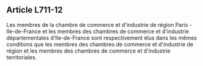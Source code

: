 Article L711-12
----
Les membres de la chambre de commerce et d'industrie de région Paris -
Ile-de-France et les membres des chambres de commerce et d'industrie
départementales d'Ile-de-France sont respectivement élus dans les mêmes
conditions que les membres des chambres de commerce et d'industrie de région et
les membres des chambres de commerce et d'industrie territoriales.
